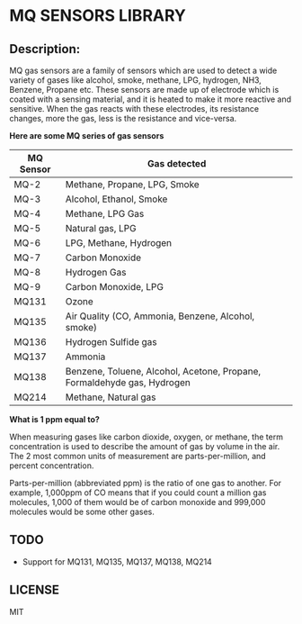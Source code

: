 # MQ SENSORS LIBRARY

## Description:

MQ gas sensors are a family of sensors which are used to detect a wide variety of gases
like alcohol, smoke, methane, LPG, hydrogen, NH3, Benzene, Propane etc. These sensors
are made up of electrode which is coated with a sensing material, and it is heated to
make it more reactive and sensitive. When the gas reacts with these electrodes, its
resistance changes, more the gas, less is the resistance and vice-versa.

**Here are some MQ series of gas sensors**

| MQ Sensor | Gas detected                                                            |
| --------- | ----------------------------------------------------------------------- |
| MQ-2      | Methane, Propane, LPG, Smoke                                            |
| MQ-3      | Alcohol, Ethanol, Smoke                                                 |
| MQ-4      | Methane, LPG Gas                                                        |
| MQ-5      | Natural gas, LPG                                                        |
| MQ-6      | LPG, Methane, Hydrogen                                                  |
| MQ-7      | Carbon Monoxide                                                         |
| MQ-8      | Hydrogen Gas                                                            |
| MQ-9      | Carbon Monoxide, LPG                                                    |
| MQ131     | Ozone                                                                   |
| MQ135     | Air Quality (CO, Ammonia, Benzene, Alcohol, smoke)                      |
| MQ136     | Hydrogen Sulfide gas                                                    |
| MQ137     | Ammonia                                                                 |
| MQ138     | Benzene, Toluene, Alcohol, Acetone, Propane, Formaldehyde gas, Hydrogen |
| MQ214     | Methane, Natural gas                                                    |

**What is 1 ppm equal to?**

When measuring gases like carbon dioxide, oxygen, or methane, the term concentration is used to describe the amount of gas by volume in the air. The 2 most common units of measurement are parts-per-million, and percent concentration.

Parts-per-million (abbreviated ppm) is the ratio of one gas to another. For example, 1,000ppm of CO means that if you could count a million gas molecules, 1,000 of them would be of carbon monoxide and 999,000 molecules would be some other gases.

## TODO

* Support for MQ131, MQ135, MQ137, MQ138, MQ214

## LICENSE

MIT